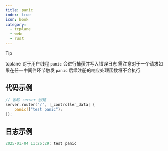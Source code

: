 ```yaml
---
title: panic
index: true
icon: book
category:
  - tcplane
  - web
  - rust
---
```


> [!tip]
> tcplane 对于用户线程 `panic` 会进行捕获并写入错误日志
> 需注意对于一个请求如果在任一中间件环节触发 `panic` 后续注册的响应处理函数将不会执行

## 代码示例

```rust
// 省略 server 创建
server.router("/", |_controller_data| {
    panic!("test panic");
});
```

## 日志示例

```rust
2025-01-04 11:26:29: test panic
```

<Bottom />
